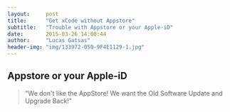 ```yaml
---
layout:     post
title:      "Get xCode without Appstore"
subtitle:   "Trouble with Appstore or your Apple-iD"
date:       2015-03-26 14:00:44
author:     "Lucas Gatsas"
header-img: "img/133972-050-9F4E1129-1.jpg"
---
```

<h2 class="section-heading"><strong>Appstore or your Apple-iD</strong> </h2>





<blockquote>
	"We don't like the AppStore! We want the Old Software Update and Upgrade Back!"
</blockquote>